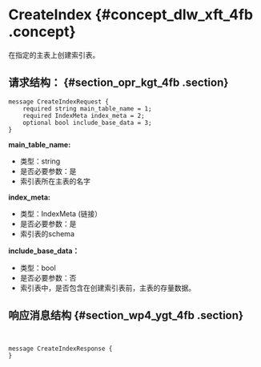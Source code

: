 # CreateIndex {#concept_dlw_xft_4fb .concept}

在指定的主表上创建索引表。

## 请求结构： {#section_opr_kgt_4fb .section}

``` {#codeblock_d79_4yb_tbi}
message CreateIndexRequest {
    required string main_table_name = 1;
    required IndexMeta index_meta = 2;
    optional bool include_base_data = 3;
}
```

 **main\_table\_name:** 

-   类型：string
-   是否必要参数：是
-   索引表所在主表的名字

 **index\_meta:** 

-   类型：IndexMeta \(链接）
-   是否必要参数：是
-   索引表的schema

 **include\_base\_data：** 

-   类型：bool
-   是否必要参数：否
-   索引表中，是否包含在创建索引表前，主表的存量数据。

## 响应消息结构 {#section_wp4_ygt_4fb .section}

``` {#codeblock_quo_krt_zkh}


message CreateIndexResponse {
}
```

